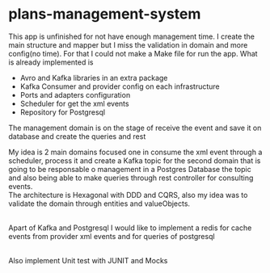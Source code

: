 # plans-management-system

This app is unfinished for not have enough management time. I create the main structure and mapper but I miss the validation in domain and more config(no time). 
For that I could not make a Make file for run the app.
What is already implemented is
- Avro and Kafka libraries in an extra package
- Kafka Consumer and provider config on each infrastructure
- Ports and adapters configuration
- Scheduler for get the xml events
- Repository for Postgresql

The management domain is on the stage of receive the event and save it on database and create the queries and rest
<br/>

My idea is 2 main domains focused one in consume the xml event through a scheduler, process it and create a Kafka topic 
for the second domain that is going to be responsable o management in a Postgres Database the topic and also
being able to make queries through rest controller for consulting events.
<br/>
The architecture is Hexagonal with DDD and CQRS, also my idea was to validate the domain through entities and valueObjects.

<br/>Apart of Kafka and Postgresql I would like to implement a redis for cache events from provider xml events and for queries of postgresql

<br/> Also implement Unit test with JUNIT and Mocks
